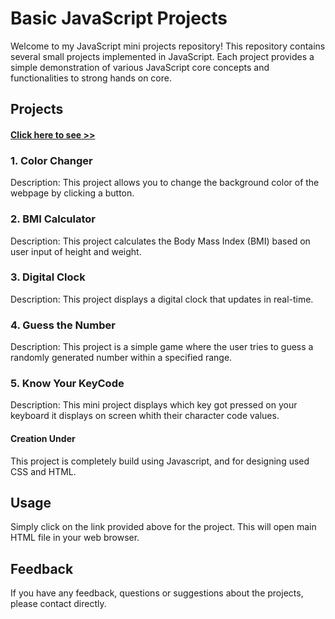 # Basic JavaScript Projects

Welcome to my JavaScript mini projects repository! This repository contains several small projects implemented in JavaScript. Each project provides a simple demonstration of various JavaScript core concepts and functionalities to strong hands on core.

## Projects
#### [Click here to see >>](https://basic-js-mini-projects.netlify.app/)

### 1. Color Changer
Description: This project allows you to change the background color of the webpage by clicking a button.

### 2. BMI Calculator
Description: This project calculates the Body Mass Index (BMI) based on user input of height and weight.

### 3. Digital Clock
Description: This project displays a digital clock that updates in real-time.

### 4. Guess the Number
Description: This project is a simple game where the user tries to guess a randomly generated number within a specified range.

### 5. Know Your KeyCode
Description: This mini project displays which key got pressed on your keyboard it displays on screen whith their character code values.

#### Creation Under
This project is completely build using Javascript, and for designing used CSS and HTML.

## Usage
Simply click on the link provided above for the project. This will open main HTML file in your web browser.

## Feedback
If you have any feedback, questions or suggestions about the projects, please contact directly.
